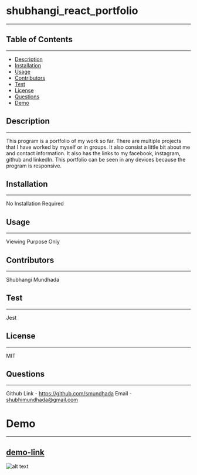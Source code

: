 # shubhangi_react_portfolio
---

## Table of Contents
---
* [Description](#Description)
* [Installation](#Installation)
* [Usage](#Usage)
* [Contributors](#Contributors)
* [Test](#Test)
* [License](#License)
* [Questions](#Questions)
* [Demo](#Demo)


## Description 
---
This program is a portfolio of my work so far. There are multiple projects that I have worked by myself or in groups. It also consist a little bit about me and contact information. It also has the links to my facebook, instagram, github and linkedIn. This portfolio can be seen in any devices because the program is responsive.

## Installation 
---
No Installation Required 

## Usage 
---
Viewing Purpose Only

## Contributors
---
Shubhangi Mundhada

## Test
---
Jest

## License
---
MIT

## Questions
---
Github Link - https://github.com/smundhada
Email - shubhimundhada@gmail.com

# Demo 
---
## [demo-link](https://smundhada.github.io/react-portfolio/)

![alt text](assets/portfolio.png)